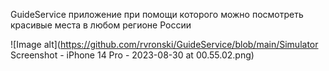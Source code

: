 GuideService приложение при помощи которого можно посмотреть красивые места в любом регионе России

![Image alt](https://github.com/rvronski/GuideService/blob/main/Simulator Screenshot - iPhone 14 Pro - 2023-08-30 at 00.55.02.png)
